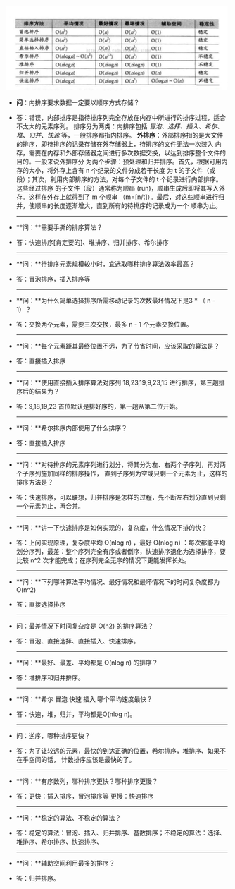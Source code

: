 ![排序算法时间效率对比图](../pics/排序算法时间效率对比图.jpg)



* **问**：内排序要求数据一定要以顺序方式存储？

* 答：错误，内部排序是指待排序列完全存放在内存中所进行的排序过程，适合不太大的元素序列。
  排序分为两类：内排序包括 *冒泡、选择、插入、希尔、堆、归并、快速* 等，一般排序都指内排序。
  **外排序**：外部排序指的是大文件的排序，即待排序的记录存储在外存储器上，待排序的文件无法一次装入
  内存，需要在内存和外部存储器之间进行多次数据交换，以达到排序整个文件的目的。一般来说外排序分
  为两个步骤：预处理和归并排序。首先，根据可用内存的大小，将外存上含有 n 个纪录的文件分成若干长度
  为 t 的子文件（或段）；其次，利用内部排序的方法，对每个子文件的 t 个纪录进行内部排序。这些经过排序
  的子文件（段）通常称为顺串 (run)，顺串生成后即将其写入外存。这样在外存上就得到了 m 个顺串
  （m=[n/t]）。最后，对这些顺串进行归并，使顺串的长度逐渐增大，直到所有的待排序的记录成为一个
  顺串为止。

  ****

* **问：**需要手撕的排序算法？

* 答：快速排序[肯定要的]、堆排序、归并排序、希尔排序

  ****

- **问：**待排序元素规模较小时，宜选取哪种排序算法效率最高？
- 答：冒泡排序，插入排序等

  ****

- **问：**为什么简单选择排序所需移动记录的次数最坏情况下是3 * （ n - 1）？

- 答：交换两个元素，需要三次交换，最多 n - 1 个元素交换位置。

  ****

- **问：**每个元素距其最终位置不远，为了节省时间，应该采取的算法是？

- 答：直接插入排序

  ****

- **问：**使用直接插入排序算法对序列 18,23,19,9,23,15 进行排序，第三趟排序后的结果为？

- 答：9,18,19,23 首位默认是排好序的，第一趟从第二位开始。

  ****

- **问：**希尔排序内部使用了什么排序？

- 答：直接插入排序

  ****

- **问：**对待排序的元素序列进行划分，将其分为左、右两个子序列，再对两个子序列施加同样的排序操作，
  直到子序列为空或只剩一个元素为止，这样的排序方法是？
- 答：快速排序，可以联想，归并排序是怎样的过程，先不断左右划分直到只剩一个元素为止，再合并。

  ****

- **问：**讲一下快速排序是如何实现的，复杂度，什么情况下排的快？
- 答：上问实现原理，复杂度平均 O(nlog n) ，最好 O(nlog n) ：每次都能平均划分序列，最差：整个序列完全有序或者倒序，快速排序退化为选择排序，要比较 n^2 次才能完成；在序列完全无序的情况下更能发挥长处。

  ****

- **问：**下列哪种算法平均情况、最好情况和最坏情况下的时间复杂度都为O(n^2)
- 答：直接选择排序

  ****

- 问：最差情况下时间复杂度是 O(n2) 的排序算法？
- 答：冒泡、直接选择、直接插入、快速排序。

  ****

- **问：**最好、最差、平均都是 O(nlog n) 的排序？
- 答：堆排序和归并排序。

  ****

- **问：**希尔 冒泡 快速 插入 哪个平均速度最快？
- 答：快速，堆，归并，平均都是O(nlog n)。

  ****

- 问：逆序，哪种排序更快？
- 答：为了让较远的元素，最快的到达正确的位置，希尔排序，堆排序、如果不在乎空间的话，
  计数排序应该是最快的了。

  ****

- **问：**有序数列，哪种排序更快？哪种排序更慢？
- 答：更快：插入排序，冒泡排序等   更慢：快速排序

  ****

- **问：**稳定的算法、不稳定的算法？

- 答：稳定的算法：冒泡、插入、归并排序、基数排序；不稳定的算法：选择、堆排序、希尔排序、快速排序、

  ****

- **问：**辅助空间利用最多的排序？

- 答：归并排序。



